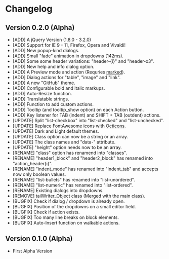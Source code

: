 Changelog
=========

Version 0.2.0 (Alpha)
---------------------
- [ADD] A jQuery Version (1.8.0 - 3.2.0)
- [ADD] Support for IE 9 - 11, Firefox, Opera and Vivaldi!
- [ADD] New popup-kind dialogs.
- [ADD] Small "fade" animation in dropdowns (142ms).
- [ADD] Some some header variations: "header-{i}" and "header-x3".
- [ADD] New help and info dialog option.
- [ADD] A Preview mode and action (Requries [marked](https://github.com/chjj/marked)).
- [ADD] Dialog actions for "table", "image" and "link".
- [ADD] A new "GitHub" theme.
- [ADD] Configurable bold and italic markups.
- [ADD] Auto-Resize function.
- [ADD] Translatable strings.
- [ADD] Function to add custom actions.
- [ADD] Tooltip (and tooltip_show option) on each Action button.
- [ADD] Key listener for TAB (indent) and SHIFT + TAB (outdent) actions.
- [UPDATE] Split "list-checkbox" into "list-checked" and "list-unchecked".
- [UPDATE] Replace FontAwesome icons with [Octicons](https://octicons.github.com/).
- [UPDATE] Dark and Light default themes.
- [UPDATE] Class option can now be a string or an array.
- [UPDATE] The class names and "data-" attribute.
- [UPDATE] "height" option needs now to be an array.
- [RENAME] "class" option has renamend into "classes".
- [RENAME] "header1_block" and "header2_block" has renamed into "action_header{i}".
- [RENAME] "indent_mode" has renamed into "indent_tab" and accepts now only boolean values.
- [RENAME] "list-bullets" has renamed into "list-unordered".
- [RENAME] "list-numeric" has renamed into "list-ordered".
- [RENAME] Existing dialogs into dropdowns.
- [REMOVE] tailWriter_Object class (Merged with the main class).
- [BUGFIX] Check if dialog / dropdown is already open.
- [BUGFIX] Position of the dropdowns on a small editor field.
- [BUGFIX] Check if action exists.
- [BUGFIX] Too many line breaks on block elements.
- [BUGFIX] Auto-Insert function on walkable actions.

Version 0.1.0 (Alpha)
---------------------
-	First Alpha Version